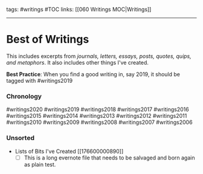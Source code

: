 tags: #writings #TOC
links: [[060 Writings MOC|Writings]]

---
# Best of Writings
This includes excerpts from _journals, letters, essays, posts, quotes, quips, and metaphors_. It also includes other things I've created. 

**Best Practice**: When you find a good writing in, say 2019, it should be tagged with #writings2019

### Chronology
#writings2020
#writings2019
#writings2018
#writings2017
#writings2016 
#writings2015
#writings2014
#writings2013 
#writings2012 
#writings2011
#writings2010
#writings2009
#writings2008
#writings2007
#writings2006

### Unsorted
- Lists of Bits I've Created [[176600000890]]
	- [ ] This is a long evernote file that needs to be salvaged and born again as plain test.